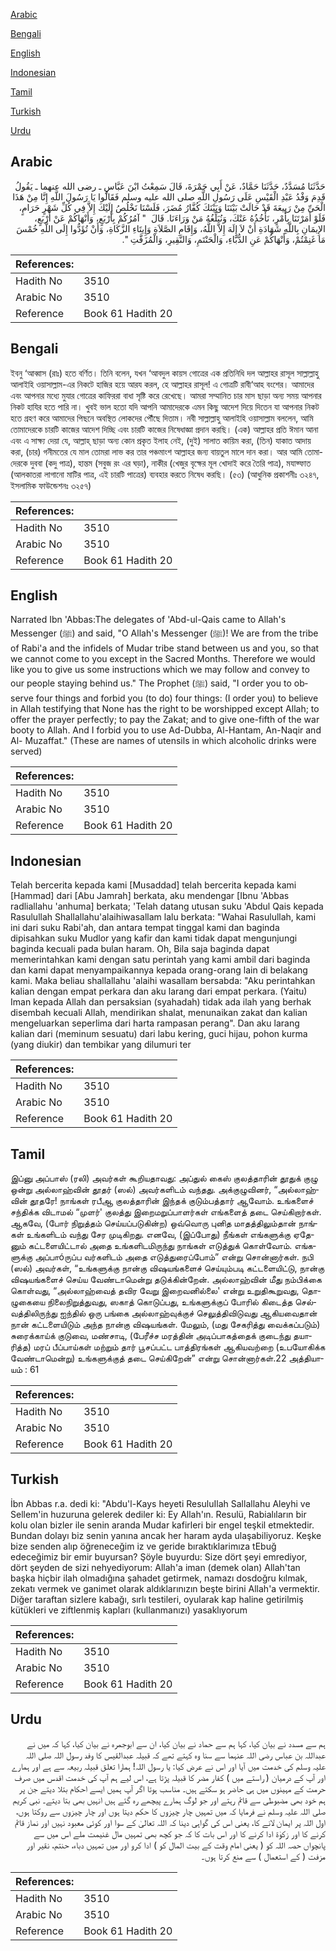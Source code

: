 [Arabic](#arabic)

[Bengali](#bengali)

[English](#english)

[Indonesian](#indonesian)

[Tamil](#tamil)

[Turkish](#turkish)

[Urdu](#urdu)

## Arabic


<div dir="rtl" lang="ar" style={{fontSize:'larger',backgroundColor:'#f8f9fa',padding:20}}>
حَدَّثَنَا مُسَدَّدٌ، حَدَّثَنَا حَمَّادٌ، عَنْ أَبِي جَمْرَةَ، قَالَ سَمِعْتُ ابْنَ عَبَّاسٍ ـ رضى الله عنهما ـ يَقُولُ قَدِمَ وَفْدُ عَبْدِ الْقَيْسِ عَلَى رَسُولِ اللَّهِ صلى الله عليه وسلم فَقَالُوا يَا رَسُولَ اللَّهِ إِنَّا مِنْ هَذَا الْحَىِّ مِنْ رَبِيعَةَ قَدْ حَالَتْ بَيْنَنَا وَبَيْنَكَ كُفَّارُ مُضَرَ، فَلَسْنَا نَخْلُصُ إِلَيْكَ إِلاَّ فِي كُلِّ شَهْرٍ حَرَامٍ، فَلَوْ أَمَرْتَنَا بِأَمْرٍ، نَأْخُذُهُ عَنْكَ، وَنُبَلِّغُهُ مَنْ وَرَاءَنَا‏.‏ قَالَ ‏ "‏ آمُرُكُمْ بِأَرْبَعٍ، وَأَنْهَاكُمْ عَنْ أَرْبَعٍ، الإِيمَانِ بِاللَّهِ شَهَادَةِ أَنْ لاَ إِلَهَ إِلاَّ اللَّهُ، وَإِقَامِ الصَّلاَةِ وَإِيتَاءِ الزَّكَاةِ، وَأَنْ تُؤَدُّوا إِلَى اللَّهِ خُمْسَ مَا غَنِمْتُمْ، وَأَنْهَاكُمْ عَنِ الدُّبَّاءِ، وَالْحَنْتَمِ، وَالنَّقِيرِ، وَالْمُزَفَّتِ ‏"‏‏.‏
</div>
<div style={{backgroundColor:'#f8f9fa',padding:20, marginBottom: 10}}><table> <thead> <tr> <th>References:</th> <th></th> </tr> </thead> <tbody><tr><td>Hadith No</td><td>3510</td></tr><tr><td>Arabic No</td><td>3510</td></tr><tr><td>Reference</td><td>Book 61 Hadith 20</td></tr></tbody></table></div>

## Bengali


<div dir="ltr" lang="bn" style={{fontSize:'larger',backgroundColor:'#f8f9fa',padding:20}}>
ইবনু ‘আব্বাস (রাঃ) হতে বর্ণিত। তিনি বলেন, যখন ‘আবদুল কায়স গোত্রের এক প্রতিনিধি দল আল্লাহর রাসূল সাল্লাল্লাহু আলাইহি ওয়াসাল্লাম-এর নিকটে হাজির হয়ে আরয করল, হে আল্লাহর রাসূল! এ গোত্রটি রাবী‘আহ বংশের। আমাদের এবং আপনার মধ্যে মুযার গোত্রের কাফিররা বাধা সৃষ্টি করে রেখেছে। আমরা সম্মানিত চার মাস ছাড়া অন্য সময় আপনার নিকট হাযির হতে পারি না। খুবই ভাল হতো যদি আপনি আমাদেরকে এমন কিছু আদেশ দিয়ে দিতেন যা আপনার নিকট হতে গ্রহণ করে আমাদের পিছনে অবস্থিত লোকদের পৌঁছে দিতাম। নবী সাল্লাল্লাহু আলাইহি ওয়াসাল্লাম বললেন, আমি তোমাদেরকে চারটি কাজের আদেশ দিচ্ছি এবং চারটি কাজের নিষেধাজ্ঞা প্রদান করছি। (এক) আল্লাহর প্রতি ঈমান আনা এবং এ সাক্ষ্য দেয়া যে, আল্লাহ্ ছাড়া অন্য কোন প্রকৃত ইলাহ নেই, (দুই) সালাত কায়িম করা, (তিন) যাকাত আদায় করা, (চার) গনীমতের যে মাল তোমরা লাভ কর তার পঞ্চমাংশ আল্লাহর জন্য বায়তুল মালে দান করা। আর আমি তোমাদেরকে দুববা (কদু পাত্র), হান্তম (সবুজ রং এর ঘড়া), নাকীর (খেজুর বৃক্ষের মূল খোদাই করে তৈরি পাত্র), মযাফ্ফাত (আলকাতরা লাগানো মাটির পাত্র, এই চারটি পাত্রের) ব্যবহার করতে নিষেধ করছি। (৫৩) (আধুনিক প্রকাশনীঃ ৩২৪৭, ইসলামিক ফাউন্ডেশনঃ ৩২৫৭)
</div>
<div style={{backgroundColor:'#f8f9fa',padding:20, marginBottom: 10}}><table> <thead> <tr> <th>References:</th> <th></th> </tr> </thead> <tbody><tr><td>Hadith No</td><td>3510</td></tr><tr><td>Arabic No</td><td>3510</td></tr><tr><td>Reference</td><td>Book 61 Hadith 20</td></tr></tbody></table></div>

## English


<div dir="ltr" lang="en" style={{fontSize:'larger',backgroundColor:'#f8f9fa',padding:20}}>
Narrated Ibn 'Abbas:The delegates of 'Abd-ul-Qais came to Allah's Messenger (ﷺ) and said, "O Allah's Messenger (ﷺ)! We are from the tribe of Rabi'a and the infidels of Mudar tribe stand between us and you, so that we cannot come to you except in the Sacred Months. Therefore we would like you to give us some instructions which we may follow and convey to our people staying behind us." The Prophet (ﷺ) said, "I order you to observe four things and forbid you (to do) four things: (I order you) to believe in Allah testifying that None has the right to be worshipped except Allah; to offer the prayer perfectly; to pay the Zakat; and to give one-fifth of the war booty to Allah. And I forbid you to use Ad-Dubba, Al-Hantam, An-Naqir and Al- Muzaffat." (These are names of utensils in which alcoholic drinks were served)
</div>
<div style={{backgroundColor:'#f8f9fa',padding:20, marginBottom: 10}}><table> <thead> <tr> <th>References:</th> <th></th> </tr> </thead> <tbody><tr><td>Hadith No</td><td>3510</td></tr><tr><td>Arabic No</td><td>3510</td></tr><tr><td>Reference</td><td>Book 61 Hadith 20</td></tr></tbody></table></div>

## Indonesian


<div dir="ltr" lang="id" style={{fontSize:'larger',backgroundColor:'#f8f9fa',padding:20}}>
Telah bercerita kepada kami [Musaddad] telah bercerita kepada kami [Hammad] dari [Abu Jamrah] berkata, aku mendengar [Ibnu 'Abbas radliallahu 'anhuma] berkata; 'Telah datang utusan suku 'Abdul Qais kepada Rasulullah Shallallahu'alaihiwasallam lalu berkata: "Wahai Rasulullah, kami ini dari suku Rabi'ah, dan antara tempat tinggal kami dan baginda dipisahkan suku Mudlor yang kafir dan kami tidak dapat mengunjungi baginda kecuali pada bulan haram. Oh, Bila saja baginda dapat memerintahkan kami dengan satu perintah yang kami ambil dari baginda dan kami dapat menyampaikannya kepada orang-orang lain di belakang kami. Maka beliau shallallahu 'alaihi wasallam bersabda: "Aku perintahkan kalian dengan empat perkara dan aku larang dari empat perkara. (Yaitu) Iman kepada Allah dan persaksian (syahadah) tidak ada ilah yang berhak disembah kecuali Allah, mendirikan shalat, menunaikan zakat dan kalian mengeluarkan seperlima dari harta rampasan perang". Dan aku larang kalian dari (meminum sesuatu) dari labu kering, guci hijau, pohon kurma (yang diukir) dan tembikar yang dilumuri ter
</div>
<div style={{backgroundColor:'#f8f9fa',padding:20, marginBottom: 10}}><table> <thead> <tr> <th>References:</th> <th></th> </tr> </thead> <tbody><tr><td>Hadith No</td><td>3510</td></tr><tr><td>Arabic No</td><td>3510</td></tr><tr><td>Reference</td><td>Book 61 Hadith 20</td></tr></tbody></table></div>

## Tamil


<div dir="ltr" lang="ta" style={{fontSize:'larger',backgroundColor:'#f8f9fa',padding:20}}>
இப்னு அப்பாஸ் (ரலி) அவர்கள் கூறியதாவது: அப்துல் கைஸ் குலத்தாரின் தூதுக் குழு ஒன்று அல்லாஹ்வின் தூதர் (ஸல்) அவர்களிடம் வந்தது. அக்குழுவினர், “அல்லாஹ்வின் தூதரே! நாங்கள் ரபீஆ குலத்தாரின் இந்தக் குடும்பத்தார் ஆவோம். உங்களைச் சந்திக்க விடாமல் “முளர்' குலத்து இறைமறுப்பாளர்கள் எங்களைத் தடை செய்கிறார்கள். ஆகவே, (போர் நிறுத்தம் செய்யப்படுகின்ற) ஒவ்வொரு புனித மாதத்திலும்தான் நாங்கள் உங்களிடம் வந்து சேர முடிகிறது. எனவே, (இப்போது) நீங்கள் எங்களுக்கு ஏதேனும் கட்டளையிட்டால் அதை உங்களிடமிருந்து நாங்கள் எடுத்துக் கொள்வோம். எங்களுக்கு அப்பாóருப்ப வர்களிடம் அதை எடுத்துரைப்போம்” என்று சொன்னார்கள். நபி (ஸல்) அவர்கள், “உங்களுக்கு நான்கு விஷயங்களைச் செய்யும்படி கட்டளையிட்டு, நான்கு விஷயங்களைச் செய்ய வேண்டாமென்று தடுக்கின்றேன். அல்லாஹ்வின் மீது நம்பிக்கை கொள்வது, “அல்லாஹ்வைத் தவிர வேறு இறைவனில்லை' என்று உறுதிகூறுவது, தொழுகையை நிலைநிறுத்துவது, ஸகாத் கொடுப்பது, உங்களுக்குப் போரில் கிடைத்த செல்வத்திலிருந்து ஐந்தில் ஒரு பங்கை அல்லாஹ்வுக்குச் செலுத்திவிடுவது ஆகியவைதான் நான் கட்டளையிடும் அந்த நான்கு விஷயங்கள். மேலும், (மது சேகரித்து வைக்கப்படும்) சுரைக்காய்க் குடுவை, மண்சாடி, (பேரீச்ச மரத்தின் அடிப்பாகத்தைக் குடைந்து தயாரித்த) மரப் பீப்பாய்கள் மற்றும் தார் பூசப்பட்ட பாத்திரங்கள் ஆகியவற்றை (உபயோகிக்க வேண்டாமென்று) உங்களுக்குத் தடை செய்கிறேன்” என்று சொன்னார்கள்.22 அத்தியாயம் : 61
</div>
<div style={{backgroundColor:'#f8f9fa',padding:20, marginBottom: 10}}><table> <thead> <tr> <th>References:</th> <th></th> </tr> </thead> <tbody><tr><td>Hadith No</td><td>3510</td></tr><tr><td>Arabic No</td><td>3510</td></tr><tr><td>Reference</td><td>Book 61 Hadith 20</td></tr></tbody></table></div>

## Turkish


<div dir="ltr" lang="tr" style={{fontSize:'larger',backgroundColor:'#f8f9fa',padding:20}}>
İbn Abbas r.a. dedi ki: "Abdu'l-Kays heyeti ResuluIlah Sallallahu Aleyhi ve Sellem'in huzuruna gelerek dediler ki: Ey Allah'ın. Resulü, Rabialıların bir kolu olan bizler ile senin aranda Mudar kafirleri bir engel teşkil etmektedir. Bundan dolayı biz senin yanına ancak her haram ayda ulaşabiliyoruz. Keşke bize senden alıp öğreneceğim iz ve geride bıraktıklarimıza tEbuğ edeceğimiz bir emir buyursan? Şöyle buyurdu: Size dört şeyi emrediyor, dört şeyden de sizi nehyediyorum: Allah'a iman (demek olan) Allah'tan başka hiçbir ilah olmadığına şahadet getirmek, namazı dosdoğru kılmak, zekatı vermek ve ganimet olarak aldıklarınızın beşte birini Allah'a vermektir. Diğer taraftan sizlere kabağı, sırlı testileri, oyularak kap haline getirilmiş kütükleri ve ziftlenmiş kapları (kullanmanızı) yasaklıyorum
</div>
<div style={{backgroundColor:'#f8f9fa',padding:20, marginBottom: 10}}><table> <thead> <tr> <th>References:</th> <th></th> </tr> </thead> <tbody><tr><td>Hadith No</td><td>3510</td></tr><tr><td>Arabic No</td><td>3510</td></tr><tr><td>Reference</td><td>Book 61 Hadith 20</td></tr></tbody></table></div>

## Urdu


<div dir="rtl" lang="ur" style={{fontSize:'larger',backgroundColor:'#f8f9fa',padding:20}}>
ہم سے مسدد نے بیان کیا، کہا ہم سے حماد نے بیان کیا، ان سے ابوجمرہ نے بیان کیا، کہا کہ میں نے عبداللہ بن عباس رضی اللہ عنہما سے سنا وہ کہتے تھے کہ قبیلہ عبدالقیس کا وفد رسول اللہ صلی اللہ علیہ وسلم کی خدمت میں آیا اور اس نے عرض کیا: یا رسول اللہ! ہمارا تعلق قبیلہ ربیعہ سے ہے اور ہمارے اور آپ کے درمیان ( راستے میں ) کفار مضر کا قبیلہ پڑتا ہے، اس لیے ہم آپ کی خدمت اقدس میں صرف حرمت کے مہینوں میں ہی حاضر ہو سکتے ہیں۔ مناسب ہوتا اگر آپ ہمیں ایسے احکام بتلا دیتے جن پر ہم خود بھی مضبوطی سے قائم رہتے اور جو لوگ ہمارے پیچھے رہ گئے ہیں انہیں بھی بتا دیتے۔ نبی کریم صلی اللہ علیہ وسلم نے فرمایا کہ میں تمہیں چار چیزوں کا حکم دیتا ہوں اور چار چیزوں سے روکتا ہوں، اول اللہ پر ایمان لانے کا، یعنی اس کی گواہی دینا کہ اللہ تعالیٰ کے سوا اور کوئی معبود نہیں اور نماز قائم کرنے کا اور زکوٰۃ ادا کرنے کا اور اس بات کا کہ جو کچھ بھی تمہیں مال غنیمت ملے اس میں سے پانچواں حصہ اللہ کو ( یعنی امام وقت کے بیت المال کو ) ادا کرو اور میں تمہیں دباء، حنتم، نقیر اور مزفت ( کے استعمال ) سے منع کرتا ہوں۔
</div>
<div style={{backgroundColor:'#f8f9fa',padding:20, marginBottom: 10}}><table> <thead> <tr> <th>References:</th> <th></th> </tr> </thead> <tbody><tr><td>Hadith No</td><td>3510</td></tr><tr><td>Arabic No</td><td>3510</td></tr><tr><td>Reference</td><td>Book 61 Hadith 20</td></tr></tbody></table></div>